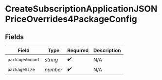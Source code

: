 # CreateSubscriptionApplicationJSONPriceOverrides4PackageConfig


## Fields

| Field              | Type               | Required           | Description        |
| ------------------ | ------------------ | ------------------ | ------------------ |
| `packageAmount`    | *string*           | :heavy_check_mark: | N/A                |
| `packageSize`      | *number*           | :heavy_check_mark: | N/A                |